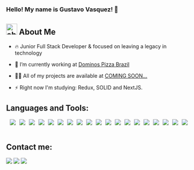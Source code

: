 

### Hello! My name is Gustavo Vasquez! 👋
<h2 align="left"><img width="30"  alt="about" src="https://raw.github.com/elizarov/elizarov/master/about.png">  About Me</h2>

- 🔥 Junior Full Stack Developer & focused on leaving a legacy in technology

- 🔭 I’m currently working at [Dominos Pizza Brazil](https://www.dominos.com.br/)

- 👨‍💻 All of my projects are available at [COMING SOON...](#)

- ⚡ Right now I'm studying: Redux, SOLID and NextJS.

<!-- 

<img align="right" width="450" src="https://i2.wp.com/allhtaccess.info/wp-content/uploads/2018/03/programming.gif?fit=1281%2C716&ssl=1" />
-->
## **Languages and Tools:**  

<div style="display: flex; gap: 10px;"><br>
  <img src="https://img.shields.io/badge/HTML5-E34F26?style=for-the-badge&logo=html5&logoColor=white"/>
  <img src="https://img.shields.io/badge/CSS3-1572B6?style=for-the-badge&logo=css3&logoColor=white"/>
  <img src="https://img.shields.io/badge/JavaScript-323330?style=for-the-badge&logo=javascript&logoColor=F7DF1E"/>
  <img src="https://img.shields.io/badge/TypeScript-007ACC?style=for-the-badge&logo=typescript&logoColor=white"/>
  <img src="https://img.shields.io/badge/PostgreSQL-316192?style=for-the-badge&logo=postgresql&logoColor=white"/>
  <img src="https://img.shields.io/badge/MongoDB-4EA94B?style=for-the-badge&logo=mongodb&logoColor=white"/>
  <img src="https://img.shields.io/badge/Node.js-339933?style=for-the-badge&logo=nodedotjs&logoColor=white"/>
  <img src="https://img.shields.io/badge/Jest-9A405B?style=for-the-badge&logo=jest&logoColor=white"/>
  <img src="https://img.shields.io/badge/testing%20library-9A405B?style=for-the-badge&logo=testing-library&logoColor=white"/>
  <img src="https://img.shields.io/badge/npm-CB3837?style=for-the-badge&logo=npm&logoColor=white"/>
  <img src="https://img.shields.io/badge/Yarn-2C8EBB?style=for-the-badge&logo=yarn&logoColor=white"/>
  <img src="https://img.shields.io/badge/Sass-CC6699?style=for-the-badge&logo=sass&logoColor=white"/>
  <img src="https://img.shields.io/badge/React-20232A?style=for-the-badge&logo=react&logoColor=61DAFB"/>
  <img src="https://img.shields.io/badge/styled--components-DB7093?style=for-the-badge&logo=styled-components&logoColor=white"/>
  <img src="https://img.shields.io/badge/Git-F05032?style=for-the-badge&logo=git&logoColor=white"/>
  <img src="https://img.shields.io/badge/Insomnia-5849be?style=for-the-badge&logo=Insomnia&logoColor=white"/>
  <img src="https://img.shields.io/badge/Heroku-430098?style=for-the-badge&logo=heroku&logoColor=white"/>
  <img src="https://img.shields.io/badge/Netlify-00C7B7?style=for-the-badge&logo=netlify&logoColor=white"/>
  <img src="https://img.shields.io/badge/Vercel-000000?style=for-the-badge&logo=vercel&logoColor=white"/>











</div>

<br>


## **Contact me:**

<p align="left">
  <a target="_blank" href="https://www.linkedin.com/in/devgustavovasquez/" alt="Linkedin">
  <img src="https://img.shields.io/badge/-LinkedIn-%230077B5?style=for-the-badge&logo=linkedin&logoColor=white" target="_blank"></a> 

  <a target="_blank" href="https://www.instagram.com/vasquez.gustavoo/" alt="Instagram">
  <img src="https://img.shields.io/badge/-Instagram-%23E4405F?style=for-the-badge&logo=instagram&logoColor=white" target="_blank"></a>
 
   <a target="_blank" href="mailto:gustavovasquez2002@gmail.com" alt="Gmail">
  <img src="https://img.shields.io/badge/Gmail-D14836?style=for-the-badge&logo=gmail&logoColor=white"</a>
</p>
<br>
  
<br>

